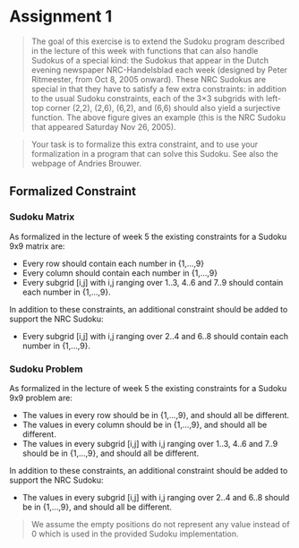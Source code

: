 # Assignment 1

> The goal of this exercise is to extend the Sudoku program described in the lecture of this week with functions that can also handle Sudokus of a special kind: the Sudokus that appear in the Dutch evening newspaper NRC-Handelsblad each week (designed by Peter Ritmeester, from Oct 8, 2005 onward). These NRC Sudokus are special in that they have to satisfy a few extra constraints: in addition to the usual Sudoku constraints, each of the 3×3 subgrids with left-top corner (2,2), (2,6), (6,2), and (6,6) should also yield a surjective function. The above figure gives an example (this is the NRC Sudoku that appeared Saturday Nov 26, 2005).

> Your task is to formalize this extra constraint, and to use your formalization in a program that can solve this Sudoku. See also the webpage of Andries Brouwer.

## Formalized Constraint

### Sudoku Matrix

As formalized in the lecture of week 5 the existing constraints for a Sudoku 9x9 matrix are:

* Every row should contain each number in {1,…,9}
* Every column should contain each number in {1,…,9}
* Every subgrid [i,j] with i,j ranging over 1..3, 4..6 and 7..9 should contain each number in {1,...,9}.

In addition to these constraints, an additional constraint should be added to support the NRC Sudoku:

* Every subgrid [i,j] with i,j ranging over 2..4 and 6..8 should contain each number in {1,...,9}.

### Sudoku Problem

As formalized in the lecture of week 5 the existing constraints for a Sudoku 9x9 problem are:

- The values in every row should be in {1,…,9}, and should all be different.
- The values in every column should be in {1,…,9}, and should all be different.
- The values in every subgrid [i,j] with i,j ranging over 1..3, 4..6 and 7..9 should be in {1,...,9}, and should all be different.

In addition to these constraints, an additional constraint should be added to support the NRC Sudoku:

- The values in every subgrid [i,j] with i,j ranging over 2..4 and 6..8 should be in {1,...,9}, and should all be different.

> We assume the empty positions do not represent any value instead of 0 which is used in the provided Sudoku implementation.
